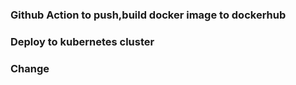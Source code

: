 ### Github Action to push,build docker image to dockerhub
### Deploy to kubernetes cluster
### Change 